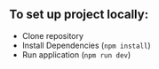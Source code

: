 ## To set up project locally:
- Clone repository
- Install Dependencies (`npm install`)
- Run application (`npm run dev`)
